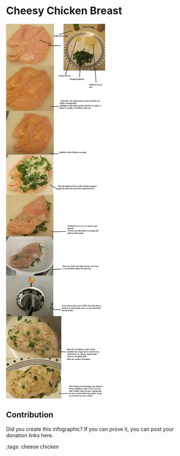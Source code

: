 # Cheesy Chicken Breast

![](fitpics/cheesy-chicken-breast.webp)

## Contribution

Did you create this infographic? If you can prove it, you can post your donation links here. 

;tags: cheese chicken

